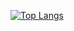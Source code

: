[![Top Langs](https://github-readme-stats.vercel.app/api/top-langs/?username=FrankMuti&langs_count=4)](https://github.com/anuraghazra/github-readme-stats)
